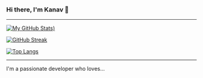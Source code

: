 ### Hi there, I'm Kanav 👋

---

[![My GitHub Stats](https://github-readme-stats.vercel.app/api?username=kanavgoyal781&show_icons=true&theme=radical&hide=stars,issues,contribs))](https://github.com/anuraghazra/github-readme-stats)

[![GitHub Streak](https://github-readme-streak-stats.herokuapp.com/?user=kanavgoyal781&theme=radical)](https://git.io/streak-stats)

[![Top Langs](https://github-readme-stats.vercel.app/api/top-langs/?username=kanavgoyal781&layout=compact&theme=radical)](https://github.com/anuraghazra/github-readme-stats)

---

I'm a passionate developer who loves...
